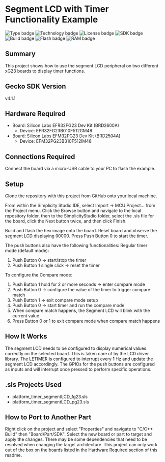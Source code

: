 # Segment LCD with Timer Functionality Example
![Type badge](https://img.shields.io/badge/dynamic/json?url=https://raw.githubusercontent.com/SiliconLabs/application_examples_ci/master/platform_applications/platform_timer_segmentLCD_common.json&label=Type&query=type&color=green)
![Technology badge](https://img.shields.io/badge/dynamic/json?url=https://raw.githubusercontent.com/SiliconLabs/application_examples_ci/master/platform_applications/platform_timer_segmentLCD_common.json&label=Technology&query=technology&color=green)
![License badge](https://img.shields.io/badge/dynamic/json?url=https://raw.githubusercontent.com/SiliconLabs/application_examples_ci/master/platform_applications/platform_timer_segmentLCD_common.json&label=License&query=license&color=green)
![SDK badge](https://img.shields.io/badge/dynamic/json?url=https://raw.githubusercontent.com/SiliconLabs/application_examples_ci/master/platform_applications/platform_timer_segmentLCD_common.json&label=SDK&query=sdk&color=green)
![Build badge](https://img.shields.io/endpoint?url=https://raw.githubusercontent.com/SiliconLabs/application_examples_ci/master/platform_applications/platform_timer_segmentLCD_build_status.json)
![Flash badge](https://img.shields.io/badge/dynamic/json?url=https://raw.githubusercontent.com/SiliconLabs/application_examples_ci/master/platform_applications/platform_timer_segmentLCD_common.json&label=Flash&query=flash&color=blue)
![RAM badge](https://img.shields.io/badge/dynamic/json?url=https://raw.githubusercontent.com/SiliconLabs/application_examples_ci/master/platform_applications/platform_timer_segmentLCD_common.json&label=RAM&query=ram&color=blue)

## Summary
This project shows how to use the segment LCD peripheral on two different xG23 boards to display
timer functions.

## Gecko SDK Version
v4.1.1

## Hardware Required

* Board:  Silicon Labs EFR32FG23 Dev Kit (BRD2600A)
	* Device: EFR32FG23B010F512GM48
* Board:  Silicon Labs EFM32PG23 Dev Kit (BRD2504A)
	* Device: EFM32PG23B310F512IM48

## Connections Required 
Connect the board via a micro-USB cable to your PC to flash the example. 

## Setup
Clone the repository with this project from GitHub onto your local machine.

From within the Simplicity Studio IDE, select Import -> MCU Project... from the 
Project menu. Click the Browse button and navigate to the local repository 
folder, then to the SimplicityStudio folder, select the .sls file for the 
board, click the Next button twice, and then click Finish.

Build and flash the hex image onto the board. Reset board and observe the
segment LCD displaying 00000. Press Push Button 0 to start the timer.

The push buttons also have the following functionalities:
Regular timer mode (default mode):
1. Push Button 0 -> start/stop the timer
2. Push Button 1 single click -> reset the timer 

To configure the Compare mode:
1. Push Button 1 hold for 2 or more seconds -> enter compare mode
2. Push Button 0 -> configure the value of the timer to trigger compare match
3. Push Button 1 -> exit compare mode setup
4. Push Button 0 -> start timer and run the compare mode
5. When compare match happens, the Segment LCD will blink with the current value
6. Press Button 0 or 1 to exit compare mode when compare match happens

## How It Works
The segment LCD needs to be configured to display numerical values correctly
on the selected board. This is taken care of by the LCD driver library.
The LETIMER is configured to interrupt every 1 Hz and update the segment LCD
accordingly. The GPIOs for the push buttons are configured as inputs and will
interrupt once pressed to perform specific operations.

## .sls Projects Used
* platform_timer_segmentLCD_fg23.sls
* platform_timer_segmentLCD_pg23.sls

## How to Port to Another Part
Right click on the project and select "Properties" and navigate to "C/C++ 
Build" then "Board/Part/SDK". Select the new board or part to target and apply 
the changes. There may be some dependencies that need to be resolved when 
changing the target architecture. This project can only work out of the box
on the boards listed in the Hardware Required section of this readme.
